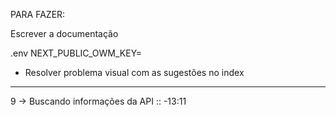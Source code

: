 PARA FAZER: 

Escrever a documentação 

.env
NEXT_PUBLIC_OWM_KEY= 

- Resolver problema visual com as sugestões no index 

 * * * * * * * * * * 

9 -> Buscando informações da API ::  -13:11

